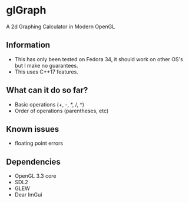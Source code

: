 # glGraph

A 2d Graphing Calculator in Modern OpenGL

## Information

- This has only been tested on Fedora 34, it should work on other OS's but I make no guarantees.  
- This uses C++17 features.

## What can it do so far?

- Basic operations (+, -, *, /, ^)
- Order of operations (parentheses, etc)

## Known issues

- floating point errors

## Dependencies  

- OpenGL 3.3 core
- SDL2
- GLEW
- Dear ImGui  
